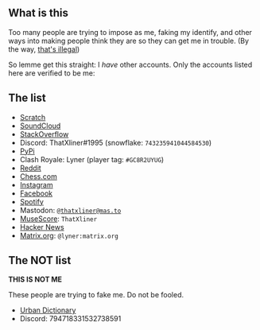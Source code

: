 ## What is this

Too many people are trying to impose as me, faking my identify, and other ways into making people think they are so they can get me in trouble. (By the way, [that's illegal](https://leginfo.legislature.ca.gov/faces/codes_displaySection.xhtml?sectionNum=530.5.&lawCode=PEN))

So lemme get this straight: I *have* other accounts. Only the accounts listed here are verified to be me:

## The list

 - [Scratch](https://scratch.mit.edu/users/theXliner/)
 - [SoundCloud](https://soundcloud.com/thatxliner)
 - [StackOverflow](https://stackoverflow.com/users/15396573/thatxliner)
 - Discord: ThatXliner#1995 (snowflake: `743235941044584530`)
 - [PyPi](https://pypi.org/user/theXliner/)
 - Clash Royale: Lyner (player tag: `#GC8R2UYUG`)
 - [Reddit](https://www.reddit.com/user/ThatXliner)
 - [Chess.com](https://www.chess.com/member/thatxliner)
 - [Instagram](https://www.instagram.com/thatxliner/)
 - [Facebook](https://www.facebook.com/profile.php?id=100076146655474)
 - [Spotify](https://open.spotify.com/user/oi9w3ajx9ojgtywuv7k3605mm)
 - Mastodon: [`@thatxliner@mas.to`](https://mas.to/@thatxliner)
 - [MuseScore](https://musescore.com/user/57655676): `ThatXliner`
 - [Hacker News](https://news.ycombinator.com/user?id=thatxliner)
 - [Matrix.org](https://matrix.org/): `@lyner:matrix.org`


## The NOT list

**THIS IS NOT ME**

These people are trying to fake me. Do not be fooled.
 - [Urban Dictionary](https://www.urbandictionary.com/author.php?author=ThatXLiner)
 - Discord: 794718331532738591

